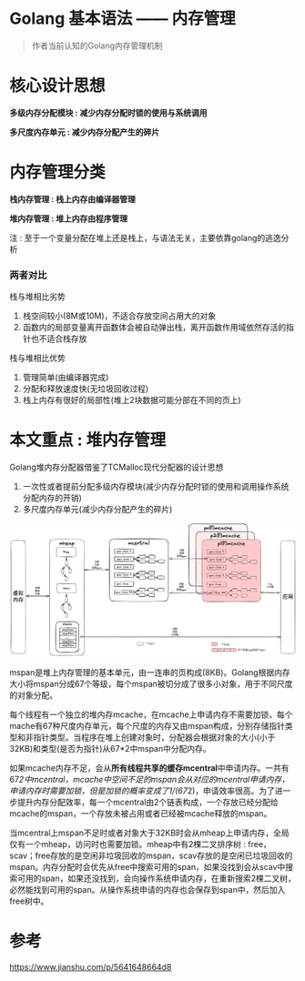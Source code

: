 # Golang 基本语法 —— 内存管理


>作者当前认知的Golang内存管理机制</br>

<!--more-->

# 核心设计思想

**多级内存分配模块 : 减少内存分配时锁的使用与系统调用**

**多尺度内存单元 : 减少内存分配产生的碎片**

# 内存管理分类

**栈内存管理 : 栈上内存由编译器管理**

**堆内存管理 : 堆上内存由程序管理**

注 : 至于一个变量分配在堆上还是栈上，与语法无关，主要依靠golang的逃逸分析

### 两者对比

栈与堆相比劣势

1. 栈空间较小(8M或10M)，不适合存放空间占用大的对象
2. 函数内的局部变量离开函数体会被自动弹出栈，离开函数作用域依然存活的指针也不适合栈存放

栈与堆相比优势

1. 管理简单(由编译器完成)
2. 分配和释放速度快(无垃圾回收过程)
3. 栈上内存有很好的局部性(堆上2块数据可能分部在不同的页上)

# 本文重点 : 堆内存管理

Golang堆内存分配器借鉴了TCMalloc现代分配器的设计思想 

1. 一次性或者提前分配多级内存模块(减少内存分配时锁的使用和调用操作系统分配内存的开销)
2. 多尺度内存单元(减少内存分配产生的碎片)

![Go内存管理](go内存管理.png)

mspan是堆上内存管理的基本单元，由一连串的页构成(8KB)。Golang根据内存大小将mspan分成67个等级，每个mspan被切分成了很多小对象，用于不同尺度的对象分配。

每个线程有一个独立的堆内存mcache，在mcache上申请内存不需要加锁，每个mache有67种尺度内存单元，每个尺度的内存又由mspan构成，分别存储指针类型和非指针类型。当程序在堆上创建对象时，分配器会根据对象的大小(小于32KB)和类型(是否为指针)从67*2中mspan中分配内存。

如果mcache内存不足，会从**所有线程共享的缓存mcentral**中申请内存。一共有67*2中mcentral，mcache中空间不足的mspan会从对应的mcentral申请内存，申请内存时需要加锁，但是加锁的概率变成了1/(67*2)，申请效率很高。为了进一步提升内存分配效率，每一个mcentral由2个链表构成，一个存放已经分配给mcache的mspan，一个存放未被占用或者已经被mcache释放的mspan。

当mcentral上mspan不足时或者对象大于32KB时会从mheap上申请内存，全局仅有一个mheap，访问时也需要加锁。mheap中有2棵二叉排序树 : free，scav；free存放的是空闲非垃圾回收的mspan，scav存放的是空闲已垃圾回收的mspan。内存分配时会优先从free中搜索可用的span，如果没找到会从scav中搜索可用的span，如果还没找到，会向操作系统申请内存，在重新搜索2棵二叉树，必然能找到可用的span。从操作系统申请的内存也会保存到span中，然后加入free树中。

# 参考
https://www.jianshu.com/p/5641648664d8
